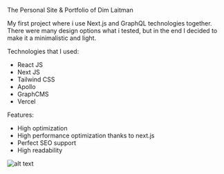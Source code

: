 The Personal Site & Portfolio of Dim Laitman



My first project where i use Next.js and GraphQL technologies together. 
There were many design options what i tested, but in the end I decided to make it a minimalistic and light.



Technologies that I used:
* React JS
* Next JS
* Tailwind CSS
* Apollo
* GraphCMS
* Vercel



Features:
* High optimization
* High performance optimization thanks to next.js
* Perfect SEO support
* High readability


![alt text](https://media.graphcms.com/sUjtn56PRBGNnnixgI4N?_ga=2.121210568.1767768925.1648313574-34955729.1648313574)
